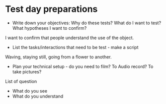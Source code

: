 # Test day preparations
- Write down your objectives: Why do 
these tests? What do I want to test? 
What hypotheses I want to confirm?

I want to confirm that people understand the use of the object.

- List the tasks/interactions that need 
to be test - make a script

Waving, staying still, going from a flower to another.

- Plan your technical setup - do you 
need to film? To Audio record? To 
take pictures?

List of question
- What do you see
- What do you understand